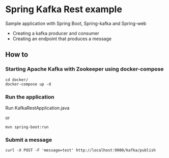 # Spring Kafka Rest example
Sample application with Spring Boot, Spring-kafka and Spring-web

- Creating a kafka producer and consumer
- Creating an endpoint that produces a message

## How to
### Starting Apache Kafka with Zookeeper using docker-compose
```
cd docker/
docker-compose up -d
```

### Run the application
Run KafkaRestApplication.java

or

`mvn spring-boot:run`

### Submit a message
`curl -X POST -F 'message=test' http://localhost:9000/kafka/publish`